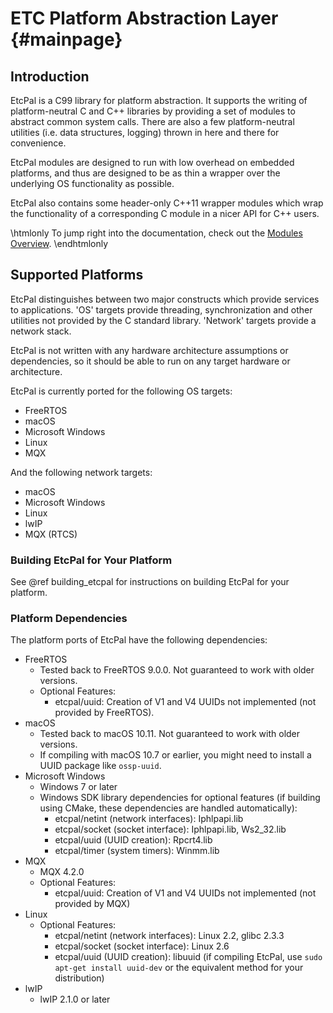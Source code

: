 # ETC Platform Abstraction Layer                                                        {#mainpage}

## Introduction

EtcPal is a C99 library for platform abstraction. It supports the writing of platform-neutral C and
C++ libraries by providing a set of modules to abstract common system calls. There are also a few
platform-neutral utilities (i.e. data structures, logging) thrown in here and there for convenience.

EtcPal modules are designed to run with low overhead on embedded platforms, and thus are designed
to be as thin a wrapper over the underlying OS functionality as possible.

EtcPal also contains some header-only C++11 wrapper modules which wrap the functionality of a
corresponding C module in a nicer API for C++ users.

\htmlonly
To jump right into the documentation, check out the <a href="modules.html">Modules Overview</a>.
\endhtmlonly

## Supported Platforms

EtcPal distinguishes between two major constructs which provide services to applications. 'OS'
targets provide threading, synchronization and other utilities not provided by the C standard
library. 'Network' targets provide a network stack.

EtcPal is not written with any hardware architecture assumptions or dependencies, so it should be
able to run on any target hardware or architecture.

EtcPal is currently ported for the following OS targets:

+ FreeRTOS
+ macOS
+ Microsoft Windows
+ Linux
+ MQX

And the following network targets:

+ macOS
+ Microsoft Windows
+ Linux
+ lwIP
+ MQX (RTCS)

### Building EtcPal for Your Platform

See @ref building_etcpal for instructions on building EtcPal for your platform.

### Platform Dependencies

The platform ports of EtcPal have the following dependencies:
+ FreeRTOS
  - Tested back to FreeRTOS 9.0.0. Not guaranteed to work with older versions.
  - Optional Features:
    * etcpal/uuid: Creation of V1 and V4 UUIDs not implemented (not provided by FreeRTOS).
+ macOS
  - Tested back to macOS 10.11. Not guaranteed to work with older versions.
  - If compiling with macOS 10.7 or earlier, you might need to install a UUID package like
    `ossp-uuid`.
+ Microsoft Windows
  - Windows 7 or later
  - Windows SDK library dependencies for optional features (if building using CMake, these
    dependencies are handled automatically):
    * etcpal/netint (network interfaces): Iphlpapi.lib
    * etcpal/socket (socket interface): Iphlpapi.lib, Ws2_32.lib
    * etcpal/uuid (UUID creation): Rpcrt4.lib
    * etcpal/timer (system timers): Winmm.lib
+ MQX
  - MQX 4.2.0
  - Optional Features:
    * etcpal/uuid: Creation of V1 and V4 UUIDs not implemented (not provided by MQX)
+ Linux
  - Optional Features:
    * etcpal/netint (network interfaces): Linux 2.2, glibc 2.3.3
    * etcpal/socket (socket interface): Linux 2.6
    * etcpal/uuid (UUID creation): libuuid (if compiling EtcPal, use `sudo apt-get install uuid-dev`
      or the equivalent method for your distribution)
+ lwIP
  - lwIP 2.1.0 or later
